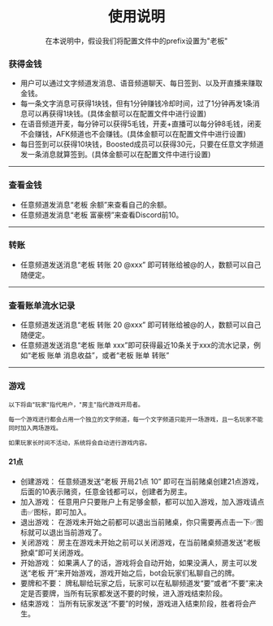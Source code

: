 <div align="center">
    <h1>使用说明</h1>
    <p>在本说明中，假设我们将配置文件中的prefix设置为"老板"</p>
</div>

<div>
    <h3>获得金钱</h3>
    <ul>
        <li>用户可以通过文字频道发消息、语音频道聊天、每日签到、以及开直播来赚取金钱。</li>
        <li>每一条文字消息可获得1块钱，但有1分钟赚钱冷却时间，过了1分钟再发1条消息可以再获得1块钱。(具体金额可以在配置文件中进行设置)</li>
        <li>在语音频道开麦，每分钟可以获得5毛钱，开麦+直播可以每分钟8毛钱，闭麦不会赚钱，AFK频道也不会赚钱。(具体金额可以在配置文件中进行设置)</li>
        <li>每日签到可以获得10块钱，Boosted成员可以获得30元，只要在任意文字频道发一条消息就算签到。(具体金额可以在配置文件中进行设置)</li>
    </ul>
</div>
<hr/>
<div>
    <h3>查看金钱</h3>
    <ul>
        <li>任意频道发消息“老板 余额”来查看自己的余额。</li>
        <li>任意频道发消息“老板 富豪榜”来查看Discord前10。</li>
    </ul>
</div>
<hr/>
<div>
    <h3>转账</h3>
    <ul>
        <li>任意频道发送消息“老板 转账 20 @xxx” 即可转账给被@的人，数额可以自己随便定。</li>
    </ul>
</div>
<hr/>
<div>
    <h3>查看账单流水记录</h3>
    <ul>
        <li>任意频道发送消息“老板 转账 20 @xxx” 即可转账给被@的人，数额可以自己随便定。</li>
        <li>任意频道发送消息“老板 账单 xxx”即可获得最近10条关于xxx的流水记录，例如“老板 账单 消息收益”，或者“老板 账单 转账”</li>
    </ul>
</div>
<hr/>
<div>
    <h3>游戏</h3>
    <p style="font-size: smaller">以下将由"玩家"指代用户，"房主"指代游戏开局者。</p>
    <p style="font-size: smaller">每一个游戏进行都会占用一个独立的文字频道，每一个文字频道只能开一场游戏，且一名玩家不能同时加入两场游戏。</p>
    <p style="font-size: smaller">如果玩家长时间不活动，系统将会自动进行游戏内容。</p>
    <h4>21点</h4>
    <ul>
        <li>创建游戏： 任意频道发送“老板 开局21点 10” 即可在当前赌桌创建21点游戏，后面的10表示赌资，任意金钱都可以，创建者为房主。</li>
        <li>加入游戏： 任意用户只要账户上有足够金额，都可以加入游戏，加入游戏请点击✅图标，即可加入。</li>
        <li>退出游戏： 在游戏未开始之前都可以退出当前赌桌，你只需要再点击一下✅图标就可以退出当前游戏了。</li>
        <li>关闭游戏： 房主在游戏未开始之前可以关闭游戏，在当前赌桌频道发送“老板 掀桌”即可关闭游戏。</li>
        <li>开始游戏： 如果满人了的话，游戏将会自动开始，如果没满人，房主可以发送“老板 开”来开始游戏，游戏开始之后，bot会玩家们私聊自己的牌。</li>
        <li>要牌和不要： 牌私聊给玩家之后，玩家可以在私聊频道发“要”或者“不要”来决定是否要牌，当所有玩家都发送不要的时候，进入游戏结束阶段。</li>
        <li>结束游戏： 当所有玩家发送“不要”的时候，游戏进入结束阶段，胜者将会产生。</li>
    </ul>

</div>

